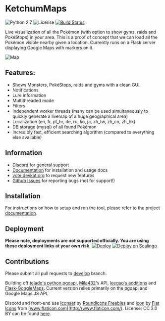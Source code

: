   
# KetchumMaps

![Python 2.7](https://img.shields.io/badge/python-2.7-blue.svg) ![License](https://img.shields.io/github/license/RocketMap/RocketMap.svg) [![Build Status](https://travis-ci.org/RocketMap/RocketMap.svg?branch=develop)](https://travis-ci.org/RocketMap/RocketMap)

Live visualization of all the Pokémon (with option to show gyms, raids and PokéStops) in your area. This is a proof of concept that we can load all the Pokémon visible nearby given a location. Currently runs on a Flask server displaying Google Maps with markers on it.

![Map](https://github.com/KetchumMaps/KetchumMaps/blob/develop/static/KetchumMaps.png)

## Features:

* Shows Monsters, PokéStops, raids and gyms with a clean GUI.
* Notifications
* Lure information
* Multithreaded mode
* Filters
* Independent worker threads (many can be used simultaneously to quickly generate a livemap of a huge geographical area)
* Localization (en, fr, pt_br, de, ru, ko, ja, zh_tw, zh_cn, zh_hk)
* DB storage (mysql) of all found Pokémon
* Incredibly fast, efficient searching algorithm (compared to everything else available)

## Information
* [Discord](https://discord.gg/XjUjzmD) for general support
* [Documentation](https://rocketmap.readthedocs.io/) for installation and usage docs
* [vote.devkat.org](http://vote.devkat.org) to request new features
* [Github Issues](https://github.com/The-Ketchum-Team/KetchumMaps/issues) for reporting bugs (not for support!)

## Installation

For instructions on how to setup and run the tool, please refer to the project [documentation](https://rocketmap.readthedocs.io).

## Deployment

**Please note, deployments are not supported officially. You are using these deployment links at your own risk.**
[![Deploy](https://raw.githubusercontent.com/RocketMap/PokemonGo-Map-in-Cloud/master/images/deploy-to-jelastic.png)](https://jelastic.com/install-application/?manifest=https://raw.githubusercontent.com/RocketMap/PokemonGo-Map-in-Cloud/master/manifest.jps) [![Deploy on Scalingo](https://cdn.scalingo.com/deploy/button.svg)](https://my.scalingo.com/deploy?source=https://github.com/RocketMap/RocketMap#develop)

## Contributions

Please submit all pull requests to [develop](https://github.com/RocketMap/RocketMap/tree/develop) branch.

Building off [tejado's python pgoapi](https://github.com/tejado/pgoapi), [Mila432](https://github.com/Mila432/Pokemon_Go_API)'s API, [leegao's additions](https://github.com/leegao/pokemongo-api-demo/tree/simulation) and [Flask-GoogleMaps](https://github.com/rochacbruno/Flask-GoogleMaps). Current version relies primarily on the pgoapi and Google Maps JS API.

Discord and front-end use [Iconset](http://www.flaticon.com/packs/packs/pokemon-go/) by [Roundicons Freebies](http://www.flaticon.com/authors/roundicons-freebies/) and [icon](http://www.flaticon.com/free-icon/rocket_178158) by [Flat Icons](http://flat-icons.com/) from [www.flaticon.com](http://www.flaticon.com/). License: CC 3.0 BY can be found [here](http://creativecommons.org/licenses/by/3.0/).
